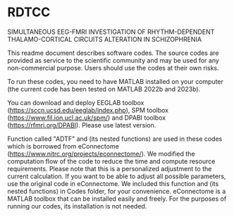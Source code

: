 # RDTCC
SIMULTANEOUS EEG-FMRI INVESTIGATION OF RHYTHM-DEPENDENT THALAMO-CORTICAL CIRCUITS ALTERATION IN SCHIZOPHRENIA

This readme document describes software codes.
The source codes are provided as service to the scientific community and may be used for any non-commercial purpose.  Users should use the codes at their own risks.


To run these codes, you need to have MATLAB installed on your computer (the current code has been tested on MATLAB 2022b and 2023b). 

You can download and deploy EEGLAB toolbox (https://sccn.ucsd.edu/eeglab/index.php), SPM toolbox (https://www.fil.ion.ucl.ac.uk/spm/) and DPABI toolbox (https://rfmri.org/DPABI). Please use latest version.


Function called "ADTF" and (its nested functions) are used in these codes which is borrowed from eConnectome (https://www.nitrc.org/projects/econnectome/). 
We modified the computation flow of the code to reduce the time and compute resource requirements.
Please note that this is a personalized adjustment to the current calculation. If you want to be able to adjust all possible parameters, use the original code in eConnectome. 
We included this function and (its nested functions) in Codes folder, for your convenience. eConnectome is a MATLAB toolbox that can be installed easily and freely. For the purposes of running our codes, its installation is not needed.

